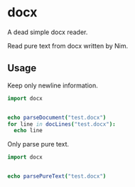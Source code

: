 # docx
A dead simple docx reader. 

Read pure text from docx written by Nim.

## Usage

Keep only newline information.

```nim
import docx


echo parseDocument("test.docx")
for line in docLines("test.docx"):
  echo line
```

Only parse pure text.

```nim
import docx


echo parsePureText("test.docx")
```